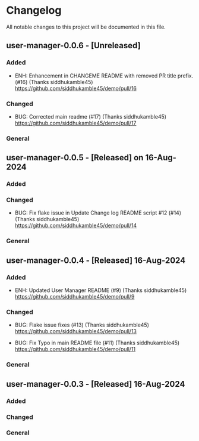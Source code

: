 # Changelog

All notable changes to this project will be documented in this file.

## user-manager-0.0.6 - [Unreleased]

### Added
- ENH: Enhancement in CHANGEME README with removed PR title prefix. (#16) (Thanks siddhukamble45) https://github.com/siddhukamble45/demo/pull/16

### Changed
- BUG: Corrected main readme (#17) (Thanks siddhukamble45) https://github.com/siddhukamble45/demo/pull/17

### General


## user-manager-0.0.5 - [Released] on 16-Aug-2024

### Added

### Changed
- BUG: Fix flake issue in Update Change log README script #12 (#14) (Thanks siddhukamble45) https://github.com/siddhukamble45/demo/pull/14


### General

## user-manager-0.0.4 - [Released] 16-Aug-2024

### Added
- ENH: Updated User Manager README (#9) (Thanks siddhukamble45) https://github.com/siddhukamble45/demo/pull/9

### Changed
- BUG: Flake issue fixes (#13) (Thanks siddhukamble45) https://github.com/siddhukamble45/demo/pull/13

- BUG: Fix Typo in main README file (#11) (Thanks siddhukamble45) https://github.com/siddhukamble45/demo/pull/11

### General

## user-manager-0.0.3 - [Released] 16-Aug-2024

### Added

### Changed

### General

